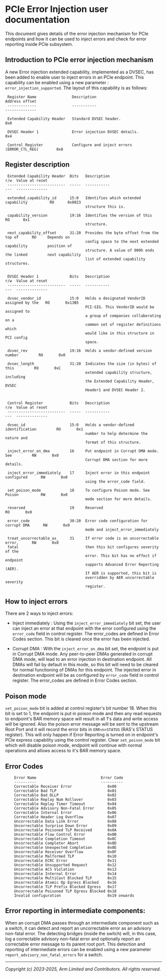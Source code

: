 # PCIe Error Injection user documentation
This document gives details of the error injection mechanism for PCIe endpoints and how it can be used to inject errors and check for error reporting inside PCIe subsystem.

## Introduction to PCIe error injection mechanism

A new Error injection extended capability, implemented as a DVSEC, has been added to enable user to inject errors in an PCIe endpoint. This capability can be enabled using a new parameter : `error_injection_supported`. The layout of this capability is as follows:

```
 Register Name                Description                                   Address offset
 -------------                -----------                                   --------------

 Extended Capability Header   Standard DVSEC header.                             0x0

 DVSEC Header 1               Error injection DVSEC details.                     0x4

 Control Register             Configure and inject errors (ERROR_CTL_REG)        0x8

```

## Register description

```
 Extended Capability Header  Bits   Description                                   r/w  Value at reset
 --------------------------  -----  -----------                                   ---  --------------

 extended_capability_id      15:0   Identifies which extended capability          RO      0x0023
                                    structure this is.

 capability_version          19:16  Identifies the version of this                RO      0x1
                                    structure.

 next_capability_offset      31:20  Provides the byte offset from the top of      RO     Depends on
                                    config space to the next extended capability         position of
                                    structure. A value of 000h ends the linked         next capability
                                    list of extended capability structures.


 DVSEC Header 1              Bits   Description                                   r/w  Value at reset
 --------------------------  -----  -----------                                   ---  --------------

 dvsec_vendor_id             15:0   Holds a designated VendorID assigned by the   RO       0x13B5
                                    PCI-SIG. This VendorID would be assigned to
                                    a group of companies collaborating on a
                                    common set of register definitions which
                                    would like in this structure in PCI config
                                    space.

 dvsec_rev                   19:16  Holds a vendor-defined version number         RO       0x0

 dvsec_length                31:20  Indicates the size (in bytes) of this         RO       0xC
                                    extended capability structure, including
                                    the Extended Capability Header, DVSEC
                                    Header1 and DVSEC Header 2.


 Control Register            Bits   Description                                   r/w  Value at reset
 --------------------------  -----  -----------                                   ---  --------------

 dvsec_id                    15:0   Holds a vendor-defined identification         RO       0x1
                                    number to help determine the nature and
                                    format of this structure.

 inject_error_on_dma         16     Put endpoint in Corrupt DMA mode. See         RW       0x0
                                    Corrupt DMA section for more details.

 inject_error_immediately    17     Inject error in this endpoint configured      RW       0x0
                                    using the error_code field.

 set_poison_mode             18     To configure Poison mode. See Poison          RW       0x0
                                    mode section for more details.

 reserved                    19     Reserved                                      RO       0x0

 error_code                  30:20  Error code configuration for corrupt DMA      RW       0x0
                                    mode and inject_error_immediately

 treat_uncorrectable_as_     31     If error code is an uncorrectable error,      RW       0x0
 fatal                              then this bit configures severity of the
                                    error. This bit has no effect if endpoint
                                    supports Advanced Error Reporting (AER).
                                    If AER is supported, this bit is
                                    overridden by AER uncorrectable severity
                                    register.
```

## How to inject errors

There are 2 ways to inject errors:
  * Inject immediately : Using the `inject_error_immediately` bit set, the user can inject an error at that endpoint with the error configured using the `error_code` field in control register. The error_codes are defined in Error Codes section. This bit is cleared once the error has been injected.

  * Corrupt DMA : With the `inject_error_on_dma` bit set, the endpoint is put in Corrupt DMA mode. Any peer-to-peer DMAs generated in corrupt DMA mode, will lead to an error injection in destination endpoint. All DMAs will fail by default in this mode, so this bit will need to be cleared for normal functioning of DMAs for this endpoint. The injected error in destination endpoint will be as configured by `error_code` field in control register. The error_codes are defined in Error Codes section.

## Poison mode
`set_poison_mode` bit is added at control register's bit number 18. When this bit is set to 1, the endpoint is put in poison mode and then any read requests to endpoint's BAR memory space will result in all 1's data and write access will be ignored. Also the poison error message will be sent to the upstream Root Port and it will record the error bits in `ERR<n>STATUS` (RAS's STATUS register). This will only happen if Error Reporting is turned on in endpoint's PCIe express capability using the control register. Clear `set_poison_mode` bit which will disable poison mode, endpoint will continue with normal operations and allows access to it's BAR memory space.

## Error Codes
```
    Error Name                             Error Code
    ----------                             ----------
    Correctable Receiver Error                0x00
    Correctable Bad TLP                       0x01
    Correctable Bad DLLP                      0x02
    Correctable Replay Num Rollover           0x03
    Correctable Replay Timer Timeout          0x04
    Correctable Advisory Non-Fatal Error      0x05
    Correctable Internal Error                0x06
    Correctable Header Log OverFlow           0x07
    Uncorrectable Data Link Error             0x08
    Uncorrectable Surprise Down Error         0x09
    Uncorrectable Poisoned TLP Received       0x0A
    Uncorrectable Flow Control Error          0x0B
    Uncorrectable Completion Timeout          0x0C
    Uncorrectable Completer Abort             0x0D
    Uncorrectable Unexpected Completion       0x0E
    Uncorrectable Receiver Overflow           0x0F
    Uncorrectable Malformed TLP               0x10
    Uncorrectable ECRC Error                  0x11
    Uncorrectable Unsupported Request         0x12
    Uncorrectable ACS Violation               0x13
    Uncorrectable Internal Error              0x14
    Uncorrectable MultiCast Blocked TLP       0x15
    Uncorrectable Atomic Op Egress Blocked    0x16
    Uncorrectable TLP Prefix Blocked Egress   0x17
    Uncorrectable Poisoned TLP Egress Blocked 0x18
    Invalid configuration                     0x19 onwards
```

## Error reporting in intermediate components:
When an corrupt DMA passes through an intermediate component such as a switch, it can detect and report an uncorrectable error as an advisory non-fatal error. The detecting bridges (inside the switch) will, in this case, log a correctable advisory non-fatal error and optionally report an correctable error message to its parent root port. This detection and reporting of intermediate errors can be enabled using a new parameter `report_advisory_non_fatal_errors` for a switch.

--------------

*Copyright (c) 2023-2025, Arm Limited and Contributors. All rights reserved.*

